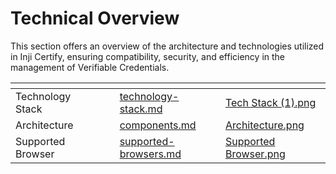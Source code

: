# Technical Overview

This section offers an overview of the architecture and technologies utilized in Inji Certify, ensuring compatibility, security, and efficiency in the management of Verifiable Credentials.

<table data-view="cards"><thead><tr><th></th><th></th><th></th><th data-hidden data-card-target data-type="content-ref"></th><th data-hidden data-card-cover data-type="files"></th></tr></thead><tbody><tr><td>Technology Stack</td><td></td><td></td><td><a href="technology-stack.md">technology-stack.md</a></td><td><a href="../../.gitbook/assets/Tech Stack (1).png">Tech Stack (1).png</a></td></tr><tr><td>Architecture</td><td></td><td></td><td><a href="components.md">components.md</a></td><td><a href="../../.gitbook/assets/Architecture.png">Architecture.png</a></td></tr><tr><td>Supported Browser</td><td></td><td></td><td><a href="supported-browsers.md">supported-browsers.md</a></td><td><a href="../../.gitbook/assets/Supported Browser.png">Supported Browser.png</a></td></tr></tbody></table>
